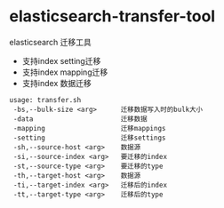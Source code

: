 # elasticsearch-transfer-tool
elasticsearch 迁移工具
* 支持index setting迁移
* 支持index mapping迁移
* 支持index 数据迁移

```
usage: transfer.sh
 -bs,--bulk-size <arg>      迁移数据写入时的bulk大小
 -data                      迁移数据
 -mapping                   迁移mappings
 -setting                   迁移settings
 -sh,--source-host <arg>    数据源
 -si,--source-index <arg>   要迁移的index
 -st,--source-type <arg>    要迁移的type
 -th,--target-host <arg>    数据源
 -ti,--target-index <arg>   迁移后的index
 -tt,--target-type <arg>    迁移后的type
 ```
